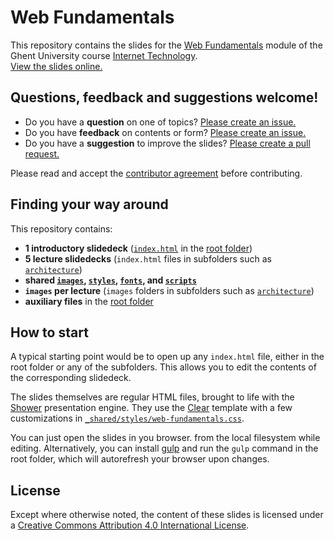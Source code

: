 # Web Fundamentals
This repository contains the slides for the [Web Fundamentals](http://rubenverborgh.github.io/WebFundamentals/) module
of the Ghent University course [Internet Technology](http://studiegids.ugent.be/2015/EN/studiefiches/C001894.pdf).
<br>
[View the slides online.](http://rubenverborgh.github.io/WebFundamentals/)

## Questions, feedback and suggestions welcome!
- Do you have a **question** on one of topics? [Please create an issue.](https://github.com/RubenVerborgh/WebFundamentals/issues/new)
- Do you have **feedback** on contents or form? [Please create an issue.](https://github.com/RubenVerborgh/WebFundamentals/issues/new)
- Do you have a **suggestion** to improve the slides? [Please create a pull request.](https://github.com/RubenVerborgh/WebFundamentals/pulls)

Please read and accept the [contributor agreement](https://github.com/RubenVerborgh/WebFundamentals/blob/gh-pages/CONTRIBUTING.md) before contributing.

## Finding your way around
This repository contains:
- **1 introductory slidedeck** ([`index.html`](https://github.com/RubenVerborgh/WebFundamentals/blob/gh-pages/index.html) in the [root folder](https://github.com/RubenVerborgh/WebFundamentals/))
- **5 lecture slidedecks** (`index.html` files in subfolders such as [`architecture`](https://github.com/RubenVerborgh/WebFundamentals/tree/gh-pages/architecture))
- **shared [`images`](https://github.com/RubenVerborgh/WebFundamentals/tree/gh-pages/_shared/images), [`styles`](https://github.com/RubenVerborgh/WebFundamentals/tree/gh-pages/_shared/styles), [`fonts`](https://github.com/RubenVerborgh/WebFundamentals/tree/gh-pages/_shared/fonts), and [`scripts`](https://github.com/RubenVerborgh/WebFundamentals/tree/gh-pages/_shared/scripts)**
- **`images` per lecture** (`images` folders in subfolders such as [`architecture`](https://github.com/RubenVerborgh/WebFundamentals/tree/gh-pages/architecture))
- **auxiliary files** in the [root folder](https://github.com/RubenVerborgh/WebFundamentals/)

## How to start
A typical starting point would be to open up any `index.html` file, either in the root folder or any of the subfolders. This allows you to edit the contents of the corresponding slidedeck.

The slides themselves are regular HTML files, brought to life with the [Shower](https://github.com/shower/shower) presentation engine. They use the [Clear](https://github.com/RubenVerborgh/Shower-Clear) template with a few customizations in [`_shared/styles/web-fundamentals.css`](https://github.com/RubenVerborgh/WebFundamentals/blob/gh-pages/_shared/styles/web-fundamentals.css).

You can just open the slides in you browser. from the local filesystem while editing. Alternatively, you can install [gulp](http://gulpjs.com/) and run the `gulp` command in the root folder, which will autorefresh your browser upon changes.

## License
Except where otherwise noted, the content of these slides is licensed under a [Creative Commons Attribution 4.0 International License](http://creativecommons.org/licenses/by/4.0/).
